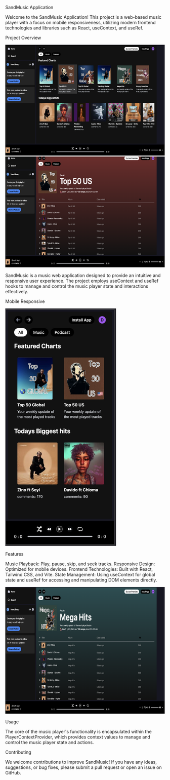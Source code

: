 SandMusic Application

Welcome to the SandMusic Application! This project is a web-based music player with a focus on mobile responsiveness, utilizing modern frontend technologies and libraries such as React, useContext, and useRef.

Project Overview

<img src='./src/assets/readme/readmeone.png' alt="music web" width="700" height="350"/>
<img src='./src/assets/readme/readme.png' alt="music web" width="700" height="350"/>

SandMusic is a music web application designed to provide an intuitive and responsive user experience. The project employs useContext and useRef hooks to manage and control the music player state and interactions effectively.

Mobile Responsive

<img src='./src/assets/readme/readmemobile.png' alt="music web" width="350" height="750"/>

Features

Music Playback: Play, pause, skip, and seek tracks.
Responsive Design: Optimized for mobile devices.
Frontend Technologies: Built with React, Tailwind CSS, and Vite.
State Management: Using useContext for global state and useRef for accessing and manipulating DOM elements directly.

<img src='./src/assets/readme/readmetwo.png' alt="music web" width="800" height="400"/>


Usage

The core of the music player's functionality is encapsulated within the PlayerContextProvider, which provides context values to manage and control the music player state and actions.


Contributing

We welcome contributions to improve SandMusic! If you have any ideas, suggestions, or bug fixes, please submit a pull request or open an issue on GitHub.